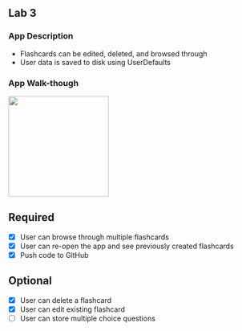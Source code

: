 ## Lab 3

### App Description
- Flashcards can be edited, deleted, and browsed through
- User data is saved to disk using UserDefaults

### App Walk-though
<img src="https://user-images.githubusercontent.com/109322859/194774272-ac0c6f16-2d8e-4095-8775-d484c3a85a4b.gif" width=200><br>

## Required
- [x] User can browse through multiple flashcards
- [x] User can re-open the app and see previously created flashcards
- [x] Push code to GitHub
## Optional
- [x] User can delete a flashcard
- [x] User can edit existing flashcard
- [ ] User can store multiple choice questions
